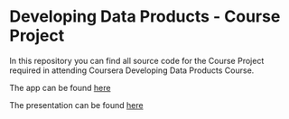 # Developing Data Products - Course Project

In this repository you can find all source code for the Course Project required in attending Coursera Developing Data Products Course.

The app can be found [here](LINKAPP)

The presentation can be found [here](LINKPRES)
